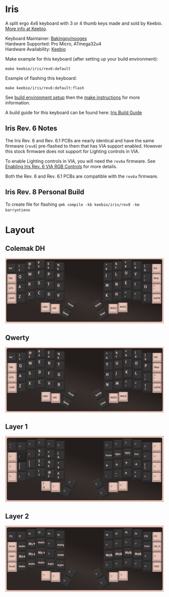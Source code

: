 Iris
====

A split ergo 4x6 keyboard with 3 or 4 thumb keys made and sold by Keebio. [More info at Keebio](https://keeb.io).

Keyboard Maintainer: [Bakingpy/nooges](https://github.com/nooges)  
Hardware Supported: Pro Micro, ATmega32u4  
Hardware Availability: [Keebio](https://keeb.io)  

Make example for this keyboard (after setting up your build environment):

    make keebio/iris/rev6:default

Example of flashing this keyboard:

    make keebio/iris/rev6:default:flash

See [build environment setup](https://docs.qmk.fm/#/newbs_getting_started) then the [make instructions](https://docs.qmk.fm/#/getting_started_make_guide) for more information.

A build guide for this keyboard can be found here: [Iris Build Guide](https://docs.keeb.io/iris-rev6-build-guide)

## Iris Rev. 6 Notes

The Iris Rev. 6 and Rev. 6.1 PCBs are nearly identical and have the same firmware (`rev6`) pre-flashed to them that has VIA support enabled. However this stock firmware does not support for Lighting controls in VIA.

To enable Lighting controls in VIA, you will need the `rev6a` firmware. See [Enabling Iris Rev. 6 VIA RGB Controls](https://docs.keeb.io/iris-rev6-rgb-via) for more details.

Both the Rev. 6 and Rev. 6.1 PCBs are compatible with the `rev6a` firmware.

## Iris Rev. 8 Personal Build

To create file for flashing
    `qmk compile -kb keebio/iris/rev8 -km barryotieno`
# Layout
## Colemak DH
![Alt text](img/colemak-dh_layout.png?raw=true "clean desktop image")
## Qwerty
![Alt text](img/qwerty_layout.png?raw=true "clean desktop image")
## Layer 1
![Alt text](img/layer1.png?raw=true "clean desktop image")
## Layer 2
![Alt text](img/layer2.png?raw=true "clean desktop image")
